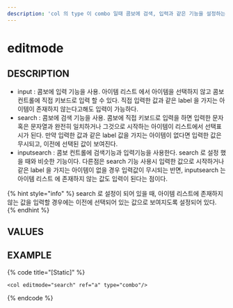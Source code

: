 ```yaml
---
description: 'col 의 type 이 combo 일때 콤보에 검색, 입력과 같은 기능을 설정하는 속성'
---
```


# editmode

## DESCRIPTION

* input : 콤보에 입력 기능을 사용.  아이템 리스트 에서 아이템을 선택하지 않고 콤보 컨트롤에 직접 키보드로 입력 할 수 있다. 직접 입력한 값과 같은 label 을 가지는 아이템이 존재하지 않는다고해도 입력이 가능하다.
* search : 콤보에 검색 기능을 사용.  콤보에 직접 키보드로 입력을 하면 입력한 문자 혹은 문자열과 완전히 일치하거나 그것으로 시작하는 아이템이 리스트에서 선택표시가 된다. 만약 입력한 값과 같은 label 값을 가지는 아이템이 없다면 입력한 값은 무시되고, 이전에 선택된 값이 보여진다.
* inputsearch : 콤보 컨트롤에 검색기능과 입력기능을 사용한다.  search 로 설정 했을 때와 비슷한 기능이다. 다른점은 search 기능 사용시 입력한 값으로 시작하거나 같은 label 을 가지는 아이템이 없을 경우 입력값이 무시되는 반면, inputsearch 는 아이템 리스트 에 존재하지 않는 값도 입력이 된다는 점이다.

{% hint style="info" %}
search 로 설정이 되어 있을 때, 아이템 리스트에 존재하지 않는 값을 입력할 경우에는 이전에 선택되어 있는 값으로 보여지도록 설정되어 있다.
{% endhint %}

## VALUES

## EXAMPLE

{% code title="\[Static\]" %}
```markup
<col editmode="search" ref="a" type="combo"/>
```
{% endcode %}

